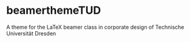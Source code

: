 # beamerthemeTUD
A theme for the LaTeX beamer class in corporate design of Technische Universität Dresden
